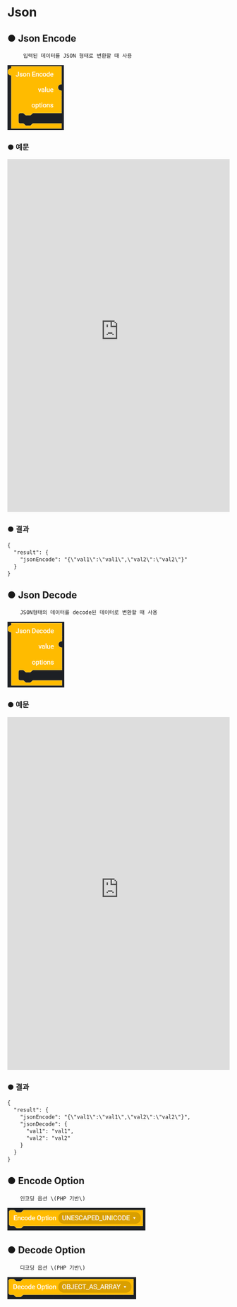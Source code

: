 # Json

## ● Json Encode

         입력된 데이터를 JSON 형태로 변환할 때 사용

![](../../img/assets/image%20%2869%29.png)

### ● 예문

<iframe
    src="https://d1sxhpvag16wqc.cloudfront.net/v3.1.0/json/json_encode"
    name="프레임 이름"
    width="100%"
    height="800px"
    allow=""
    style="border:0 none"
    sandbox="allow-scripts allow-same-origin">
  iframe를 지원하지 않는 브라우저인 경우 대체정보를 제공 
  ![](../../img/assets/image%20%28394%29.png)

  ![](../../img/assets/image%20%28436%29.png)

  ![](../../img/assets/image%20%28388%29.png)
</iframe>

### ● 결과

```text
{
  "result": {
    "jsonEncode": "{\"val1\":\"val1\",\"val2\":\"val2\"}"
  }
}
```

## ● Json Decode

        JSON형태의 데이터를 decode된 데이터로 변환할 때 사용

![](../../img/assets/image%20%28182%29.png)

### ● 예문

<iframe
    src="https://d1sxhpvag16wqc.cloudfront.net/v3.1.0/json/json_decode"
    name="프레임 이름"
    width="100%"
    height="800px"
    allow=""
    style="border:0 none"
    sandbox="allow-scripts allow-same-origin">
  iframe를 지원하지 않는 브라우저인 경우 대체정보를 제공 
  ![](../../img/assets/image%20%28386%29.png)

  ![](../../img/assets/image%20%28461%29.png)

  ![](../../img/assets/image%20%28391%29.png)
</iframe>

### ● 결과

```text
{
  "result": {
    "jsonEncode": "{\"val1\":\"val1\",\"val2\":\"val2\"}",
    "jsonDecode": {
      "val1": "val1",
      "val2": "val2"
    }
  }
}
```

## ● Encode Option

        인코딩 옵션 \(PHP 기반\)

![type : UNESCAPED_UNICOE, UNESCAPED_SALSHES, FORCE_OBJECT, MUMERIC_CHECK, PRESERVE_ZERO_FRACTION](../../img/assets/image%20%28153%29.png)

## ● Decode Option

        디코딩 옵션 \(PHP 기반\)

![type : OBJECT_AS_ARRY, BIGINT_AS_STRING](../../img/assets/image%20%2864%29.png)
